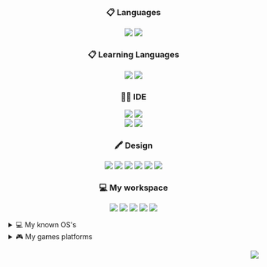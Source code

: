 
<h3 align="center">
<a>📋 Languages</a>
</h3>

<p align="center">
  <img src="https://img.shields.io/badge/JavaScript-323330?style=for-the-badge&logo=javascript&logoColor=F7DF1E"/>
  <img src="https://img.shields.io/badge/TypeScript-007ACC?style=for-the-badge&logo=typescript&logoColor=white"/>
</p>

<h3 align="center">
<a>📋 Learning Languages</a>
</h3>

<p align="center">
  <img src="https://img.shields.io/badge/HTML-f16529?style=for-the-badge&logo=html5&logoColor=white"/>
  <img src="https://img.shields.io/badge/CSS-2965f1?style=for-the-badge&logo=css3&logoColor=white"/>
</p>


<h3 align="center">
<a>👩‍💻 IDE</a>
</h3>
<p align="center">
  <img src="https://img.shields.io/badge/Notepad++-90E59A.svg?style=for-the-badge&logo=notepad%2B%2B&logoColor=black"/>
  <img src="https://img.shields.io/badge/sublime_text-%23575757.svg?&style=for-the-badge&logo=sublime-text&logoColor=important"/></br>
  <img src="https://img.shields.io/badge/Visual_Studio_Code-0078D4?style=for-the-badge&logo=visual%20studio%20code&logoColor=white"/>
  <img src="https://img.shields.io/badge/IntelliJ%20IDEA-9c9c9c?style=for-the-badge&logo=intellij%20idea&logoColor=black"/>
</p>

<h3 align="center">
<a>🖍 Design</a>
</h3>
<p align="center">
  <img src="https://img.shields.io/badge/Adobe%20after%20affects-CF96FD?style=for-the-badge&logo=Adobe%20after%20effects&logoColor=393665"/>
  <img src="https://img.shields.io/badge/Adobe%20Photoshop-31A8FF?style=for-the-badge&logo=Adobe%20Photoshop&logoColor=black"/>
  <img src="https://img.shields.io/badge/Adobe%20Premiere%20Pro-9999FF?style=for-the-badge&logo=Adobe%20Premiere%20Pro&logoColor=white"/>
  <img src="https://img.shields.io/badge/Adobe%20XD-470137?style=for-the-badge&logo=Adobe%20XD&logoColor=#FF61F6"/>
  <img src="https://img.shields.io/badge/Canva-%2300C4CC.svg?&style=for-the-badge&logo=Canva&logoColor=white"/>
  <img src="https://img.shields.io/badge/Figma-F24E1E?style=for-the-badge&logo=figma&logoColor=white"/>
</p>

<h3 align="center">
<a>💻 My workspace</a>
</h3>
<p align="center">
  <img src="https://img.shields.io/badge/Windows_11-0078d4?style=for-the-badge&logo=windows-11&logoColor=white"/>
  <img src="https://img.shields.io/badge/intel-core%20i9%209900K-%230071C5.svg?&style=for-the-badge&logo=intel&logoColor=white"/>
  <img src="https://img.shields.io/badge/RAM-64GB-%230071C5.svg?&style=for-the-badge&logoColor=white"/>
  <img src="https://img.shields.io/badge/NVIDIA-RTX 2080Ti-76B900?style=for-the-badge&logo=nvidia&logoColor=white"/>
  <img src="https://img.shields.io/badge/Android-Samsung%20Galaxy%20S22%20Ultra%205G-3DDC84?style=for-the-badge&logo=android&logoColor=white"/>
</p>

<details>
<summary>
💻 My known OS's
</summary>
  <img src="https://img.shields.io/badge/Android-3DDC84?style=for-the-badge&logo=android&logoColor=white"/></br>
  <img src="https://img.shields.io/badge/iOS-000000?style=for-the-badge&logo=ios&logoColor=white"/></br>
  <img src="https://img.shields.io/badge/mac%20os-000000?style=for-the-badge&logo=apple&logoColor=white"/></br>
  <img src="https://img.shields.io/badge/Windows-0078D6?style=for-the-badge&logo=windows&logoColor=white"/></br>
  <img src="https://img.shields.io/badge/Ubuntu-E95420?style=for-the-badge&logo=ubuntu&logoColor=white"/></br>
  <img src="https://img.shields.io/badge/Kali_Linux-557C94?style=for-the-badge&logo=kali-linux&logoColor=white"/></br>
  <img src="https://img.shields.io/badge/Arch_Linux-1793D1?style=for-the-badge&logo=arch-linux&logoColor=white"/></br>
  <img src="https://img.shields.io/badge/Debian-A81D33?style=for-the-badge&logo=debian&logoColor=white"/>
</details>

<details>
<summary>
🎮 My games platforms
</summary>
<img src="https://img.shields.io/badge/Discord-Kali-5865F2?style=for-the-badge&logo=discord&logoColor=white"/></br>
  <a href="https://steamcommunity.com/id/ZdradaKali/" ><img src="https://img.shields.io/badge/Steam-Richard%20La%20Ruina-000000?style=for-the-badge&logo=steam&logoColor=white"/></a></br>
    <img src="https://img.shields.io/badge/Riot_Games-ZdradaKali%20(EUW)-D32936?style=for-the-badge&logo=riot-games&logoColor=white"/></br>
  <img src="https://img.shields.io/badge/Battle.net-H4tsuneM1ku-000?style=for-the-badge&logo=battle.net&logoColor=148EFF"/></br>
  <img src="https://img.shields.io/badge/Epic%20Games-ZdradaKali-313131?style=for-the-badge&logo=Epic%20Games&logoColor=white"/></br>
  <img src="https://img.shields.io/badge/Origin-ZdradaKali-e95721?style=for-the-badge&logo=origin&logoColor=white"/></br>
  <img src="https://img.shields.io/badge/Nintendo_Switch-SW%208535%205305%200515-E60012?style=for-the-badge&logo=nintendo-switch&logoColor=white"/></br>
  <img src="https://img.shields.io/badge/PlayStation-Zdradamus-003791?style=for-the-badge&logo=playstation&logoColor=white"/></br>
  <img src="https://img.shields.io/badge/Xbox-ZdradaKali-107C10?style=for-the-badge&logo=xbox&logoColor=white"/>
</details>

<p align="right">
<a href="https://cdn.upload.systems/uploads/pmoMXaHh.mp4" target="_blank"><img src="https://img.shields.io/badge/Click%20here%20at%20your%20own%20risks-000000?style=for-the-badge&logo=facepunch&logoColor=white"/></a>
</p>

<!--
**H4tsuneM1ku/H4tsuneM1ku** is a ✨ _special_ ✨ repository because its `README.md` (this file) appears on your GitHub profile.

Here are some ideas to get you started:

- 🔭 I’m currently working on ...
- 🌱 I’m currently learning ...
- 👯 I’m looking to collaborate on ...
- 🤔 I’m looking for help with ...
- 💬 Ask me about ...
- 📫 How to reach me: ...
- 😄 Pronouns: ...
- ⚡ Fun fact: ...
-->

<!-- <p align="center">
<a href="https://www.linkedin.com/in/alexandresanlim/" rel="nofollow">
  <img src="https://camo.githubusercontent.com/a493f6833f99fb3c85788d6d9305e6b7a42b838e5ee5d138fd9a8214a7e77472/68747470733a2f2f696d672e736869656c64732e696f2f62616467652f6c696e6b6564696e2d2532333030373742352e7376673f267374796c653d666f722d7468652d6261646765266c6f676f3d6c696e6b6564696e266c6f676f436f6c6f723d7768697465" data-canonical-src="https://img.shields.io/badge/linkedin-%230077B5.svg?&amp;style=for-the-badge&amp;logo=linkedin&amp;logoColor=white" style="max-width: 100%;"></a>
</p> -->
